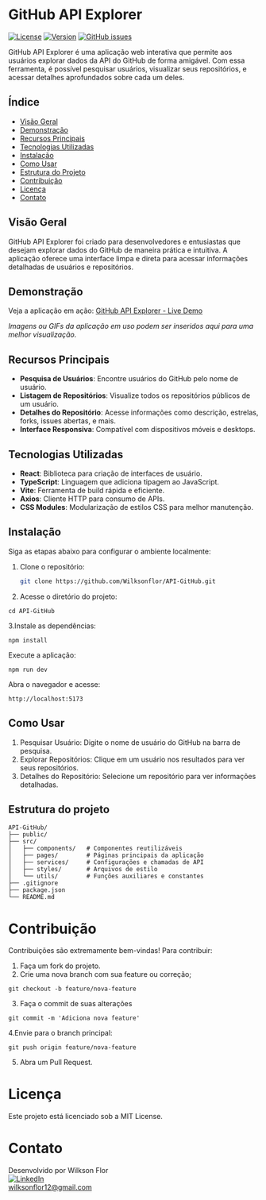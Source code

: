 # GitHub API Explorer

[![License](https://img.shields.io/badge/license-MIT-blue.svg)](https://github.com/Wilksonflor/API-GitHub/blob/main/LICENSE)
[![Version](https://img.shields.io/badge/version-1.0.0-brightgreen.svg)](https://github.com/Wilksonflor/API-GitHub/releases)
[![GitHub issues](https://img.shields.io/github/issues/Wilksonflor/API-GitHub)](https://github.com/Wilksonflor/API-GitHub/issues)

GitHub API Explorer é uma aplicação web interativa que permite aos usuários explorar dados da API do GitHub de forma amigável. Com essa ferramenta, é possível pesquisar usuários, visualizar seus repositórios, e acessar detalhes aprofundados sobre cada um deles.

## Índice

- [Visão Geral](#visão-geral)
- [Demonstração](#demonstração)
- [Recursos Principais](#recursos-principais)
- [Tecnologias Utilizadas](#tecnologias-utilizadas)
- [Instalação](#instalação)
- [Como Usar](#como-usar)
- [Estrutura do Projeto](#estrutura-do-projeto)
- [Contribuição](#contribuição)
- [Licença](#licença)
- [Contato](#contato)

## Visão Geral

GitHub API Explorer foi criado para desenvolvedores e entusiastas que desejam explorar dados do GitHub de maneira prática e intuitiva. A aplicação oferece uma interface limpa e direta para acessar informações detalhadas de usuários e repositórios.

## Demonstração

Veja a aplicação em ação: <a href="https://githubapiprofiles.netlify.app/" target="_blank">GitHub API Explorer - Live Demo</a>


*Imagens ou GIFs da aplicação em uso podem ser inseridos aqui para uma melhor visualização.*

## Recursos Principais

- **Pesquisa de Usuários**: Encontre usuários do GitHub pelo nome de usuário.
- **Listagem de Repositórios**: Visualize todos os repositórios públicos de um usuário.
- **Detalhes do Repositório**: Acesse informações como descrição, estrelas, forks, issues abertas, e mais.
- **Interface Responsiva**: Compatível com dispositivos móveis e desktops.

## Tecnologias Utilizadas

- **React**: Biblioteca para criação de interfaces de usuário.
- **TypeScript**: Linguagem que adiciona tipagem ao JavaScript.
- **Vite**: Ferramenta de build rápida e eficiente.
- **Axios**: Cliente HTTP para consumo de APIs.
- **CSS Modules**: Modularização de estilos CSS para melhor manutenção.

## Instalação

Siga as etapas abaixo para configurar o ambiente localmente:

1. Clone o repositório:
   ```bash
   git clone https://github.com/Wilksonflor/API-GitHub.git


2. Acesse o diretório do projeto:
```
cd API-GitHub
```

3.Instale as dependências:
```
npm install
```
Execute a aplicação:
```
npm run dev
```
Abra o navegador e acesse:
```
http://localhost:5173
```

## Como Usar
1. Pesquisar Usuário: Digite o nome de usuário do GitHub na barra de pesquisa.
2. Explorar Repositórios: Clique em um usuário nos resultados para ver seus repositórios.
3. Detalhes do Repositório: Selecione um repositório para ver informações detalhadas.

## Estrutura do projeto
```
API-GitHub/
├── public/
├── src/
│   ├── components/   # Componentes reutilizáveis
│   ├── pages/        # Páginas principais da aplicação
│   ├── services/     # Configurações e chamadas de API
│   ├── styles/       # Arquivos de estilo
│   └── utils/        # Funções auxiliares e constantes
├── .gitignore
├── package.json
└── README.md
```
# Contribuição
Contribuições são extremamente bem-vindas! Para contribuir:

1. Faça um fork do projeto.
2. Crie uma nova branch com sua feature ou correção;
```
git checkout -b feature/nova-feature
```
3. Faça o commit de suas alterações
```
git commit -m 'Adiciona nova feature'
```
4.Envie para o branch principal:
```
git push origin feature/nova-feature
```
5. Abra um Pull Request.

# Licença
Este projeto está licenciado sob a MIT License.

# Contato
Desenvolvido por Wilkson Flor  
[![LinkedIn](https://img.shields.io/badge/-LinkedIn-blue)](https://www.linkedin.com/in/wilksonsoares/)  
wilksonflor12@gmail.com

